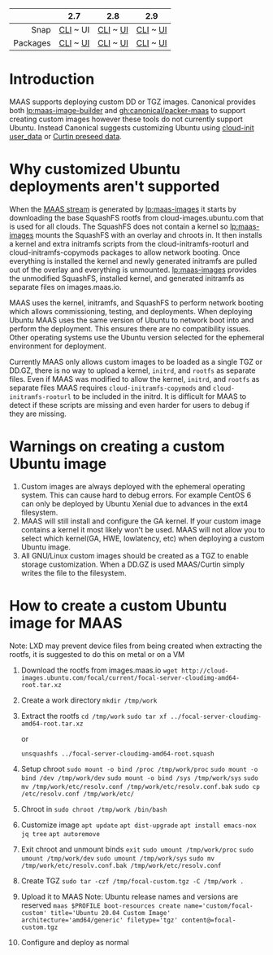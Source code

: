 <!-- deb-2-7-cli
||2.7|2.8|2.9|
|-----:|:-----:|:-----:|:-----:|
|Snap|[CLI](/t/creating-a-custom-ubuntu-image-snap-2-7-cli/2562) ~ [UI](/t/creating-a-custom-ubuntu-image-snap-2-7-ui/2563)|[CLI](/t/creating-a-custom-ubuntu-image-snap-2-8-cli/2564) ~ [UI](/t/creating-a-custom-ubuntu-image-snap-2-8-ui/2565)|[CLI](/t/creating-a-custom-ubuntu-image-snap-2-9-cli/2566) ~ [UI](/t/creating-a-custom-ubuntu-image-snap-2-9-ui/2567)|
|Packages|CLI ~ [UI](/t/creating-a-custom-ubuntu-image-deb-2-7-ui/2569)|[CLI](/t/creating-a-custom-ubuntu-image-deb-2-8-cli/2570) ~ [UI](/t/creating-a-custom-ubuntu-image-deb-2-8-ui/2571)|[CLI](/t/creating-a-custom-ubuntu-image-deb-2-9-cli/2572) ~ [UI](/t/creating-a-custom-ubuntu-image-deb-2-9-ui/2573)|
 deb-2-7-cli -->

<!-- deb-2-7-ui
||2.7|2.8|2.9|
|-----:|:-----:|:-----:|:-----:|
|Snap|[CLI](/t/creating-a-custom-ubuntu-image-snap-2-7-cli/2562) ~ [UI](/t/creating-a-custom-ubuntu-image-snap-2-7-ui/2563)|[CLI](/t/creating-a-custom-ubuntu-image-snap-2-8-cli/2564) ~ [UI](/t/creating-a-custom-ubuntu-image-snap-2-8-ui/2565)|[CLI](/t/creating-a-custom-ubuntu-image-snap-2-9-cli/2566) ~ [UI](/t/creating-a-custom-ubuntu-image-snap-2-9-ui/2567)|
|Packages|[CLI](/t/creating-a-custom-ubuntu-image-deb-2-7-cli/2568) ~ UI|[CLI](/t/creating-a-custom-ubuntu-image-deb-2-8-cli/2570) ~ [UI](/t/creating-a-custom-ubuntu-image-deb-2-8-ui/2571)|[CLI](/t/creating-a-custom-ubuntu-image-deb-2-9-cli/2572) ~ [UI](/t/creating-a-custom-ubuntu-image-deb-2-9-ui/2573)|
 deb-2-7-ui -->

<!-- deb-2-8-cli
||2.7|2.8|2.9|
|-----:|:-----:|:-----:|:-----:|
|Snap|[CLI](/t/creating-a-custom-ubuntu-image-snap-2-7-cli/2562) ~ [UI](/t/creating-a-custom-ubuntu-image-snap-2-7-ui/2563)|[CLI](/t/creating-a-custom-ubuntu-image-snap-2-8-cli/2564) ~ [UI](/t/creating-a-custom-ubuntu-image-snap-2-8-ui/2565)|[CLI](/t/creating-a-custom-ubuntu-image-snap-2-9-cli/2566) ~ [UI](/t/creating-a-custom-ubuntu-image-snap-2-9-ui/2567)|
|Packages|[CLI](/t/creating-a-custom-ubuntu-image-deb-2-7-cli/2568) ~ [UI](/t/creating-a-custom-ubuntu-image-deb-2-7-ui/2569)|CLI ~ [UI](/t/creating-a-custom-ubuntu-image-deb-2-8-ui/2571)|[CLI](/t/creating-a-custom-ubuntu-image-deb-2-9-cli/2572) ~ [UI](/t/creating-a-custom-ubuntu-image-deb-2-9-ui/2573)|
 deb-2-8-cli -->

<!-- deb-2-8-ui
||2.7|2.8|2.9|
|-----:|:-----:|:-----:|:-----:|
|Snap|[CLI](/t/creating-a-custom-ubuntu-image-snap-2-7-cli/2562) ~ [UI](/t/creating-a-custom-ubuntu-image-snap-2-7-ui/2563)|[CLI](/t/creating-a-custom-ubuntu-image-snap-2-8-cli/2564) ~ [UI](/t/creating-a-custom-ubuntu-image-snap-2-8-ui/2565)|[CLI](/t/creating-a-custom-ubuntu-image-snap-2-9-cli/2566) ~ [UI](/t/creating-a-custom-ubuntu-image-snap-2-9-ui/2567)|
|Packages|[CLI](/t/creating-a-custom-ubuntu-image-deb-2-7-cli/2568) ~ [UI](/t/creating-a-custom-ubuntu-image-deb-2-7-ui/2569)|[CLI](/t/creating-a-custom-ubuntu-image-deb-2-8-cli/2570) ~ UI|[CLI](/t/creating-a-custom-ubuntu-image-deb-2-9-cli/2572) ~ [UI](/t/creating-a-custom-ubuntu-image-deb-2-9-ui/2573)|
 deb-2-8-ui -->

<!-- deb-2-9-cli
||2.7|2.8|2.9|
|-----:|:-----:|:-----:|:-----:|
|Snap|[CLI](/t/creating-a-custom-ubuntu-image-snap-2-7-cli/2562) ~ [UI](/t/creating-a-custom-ubuntu-image-snap-2-7-ui/2563)|[CLI](/t/creating-a-custom-ubuntu-image-snap-2-8-cli/2564) ~ [UI](/t/creating-a-custom-ubuntu-image-snap-2-8-ui/2565)|[CLI](/t/creating-a-custom-ubuntu-image-snap-2-9-cli/2566) ~ [UI](/t/creating-a-custom-ubuntu-image-snap-2-9-ui/2567)|
|Packages|[CLI](/t/creating-a-custom-ubuntu-image-deb-2-7-cli/2568) ~ [UI](/t/creating-a-custom-ubuntu-image-deb-2-7-ui/2569)|[CLI](/t/creating-a-custom-ubuntu-image-deb-2-8-cli/2570) ~ [UI](/t/creating-a-custom-ubuntu-image-deb-2-8-ui/2571)|CLI ~ [UI](/t/creating-a-custom-ubuntu-image-deb-2-9-ui/2573)|
 deb-2-9-cli -->

<!-- deb-2-9-ui
||2.7|2.8|2.9|
|-----:|:-----:|:-----:|:-----:|
|Snap|[CLI](/t/creating-a-custom-ubuntu-image-snap-2-7-cli/2562) ~ [UI](/t/creating-a-custom-ubuntu-image-snap-2-7-ui/2563)|[CLI](/t/creating-a-custom-ubuntu-image-snap-2-8-cli/2564) ~ [UI](/t/creating-a-custom-ubuntu-image-snap-2-8-ui/2565)|[CLI](/t/creating-a-custom-ubuntu-image-snap-2-9-cli/2566) ~ [UI](/t/creating-a-custom-ubuntu-image-snap-2-9-ui/2567)|
|Packages|[CLI](/t/creating-a-custom-ubuntu-image-deb-2-7-cli/2568) ~ [UI](/t/creating-a-custom-ubuntu-image-deb-2-7-ui/2569)|[CLI](/t/creating-a-custom-ubuntu-image-deb-2-8-cli/2570) ~ [UI](/t/creating-a-custom-ubuntu-image-deb-2-8-ui/2571)|[CLI](/t/creating-a-custom-ubuntu-image-deb-2-9-cli/2572) ~ UI|
 deb-2-9-ui -->

<!-- snap-2-7-cli
||2.7|2.8|2.9|
|-----:|:-----:|:-----:|:-----:|
|Snap|CLI ~ [UI](/t/creating-a-custom-ubuntu-image-snap-2-7-ui/2563)|[CLI](/t/creating-a-custom-ubuntu-image-snap-2-8-cli/2564) ~ [UI](/t/creating-a-custom-ubuntu-image-snap-2-8-ui/2565)|[CLI](/t/creating-a-custom-ubuntu-image-snap-2-9-cli/2566) ~ [UI](/t/creating-a-custom-ubuntu-image-snap-2-9-ui/2567)|
|Packages|[CLI](/t/creating-a-custom-ubuntu-image-deb-2-7-cli/2568) ~ [UI](/t/creating-a-custom-ubuntu-image-deb-2-7-ui/2569)|[CLI](/t/creating-a-custom-ubuntu-image-deb-2-8-cli/2570) ~ [UI](/t/creating-a-custom-ubuntu-image-deb-2-8-ui/2571)|[CLI](/t/creating-a-custom-ubuntu-image-deb-2-9-cli/2572) ~ [UI](/t/creating-a-custom-ubuntu-image-deb-2-9-ui/2573)|
 snap-2-7-cli -->

||2.7|2.8|2.9|
|-----:|:-----:|:-----:|:-----:|
|Snap|[CLI](/t/creating-a-custom-ubuntu-image-snap-2-7-cli/2562) ~ UI|[CLI](/t/creating-a-custom-ubuntu-image-snap-2-8-cli/2564) ~ [UI](/t/creating-a-custom-ubuntu-image-snap-2-8-ui/2565)|[CLI](/t/creating-a-custom-ubuntu-image-snap-2-9-cli/2566) ~ [UI](/t/creating-a-custom-ubuntu-image-snap-2-9-ui/2567)|
|Packages|[CLI](/t/creating-a-custom-ubuntu-image-deb-2-7-cli/2568) ~ [UI](/t/creating-a-custom-ubuntu-image-deb-2-7-ui/2569)|[CLI](/t/creating-a-custom-ubuntu-image-deb-2-8-cli/2570) ~ [UI](/t/creating-a-custom-ubuntu-image-deb-2-8-ui/2571)|[CLI](/t/creating-a-custom-ubuntu-image-deb-2-9-cli/2572) ~ [UI](/t/creating-a-custom-ubuntu-image-deb-2-9-ui/2573)|

<!-- snap-2-8-cli
||2.7|2.8|2.9|
|-----:|:-----:|:-----:|:-----:|
|Snap|[CLI](/t/creating-a-custom-ubuntu-image-snap-2-7-cli/2562) ~ [UI](/t/creating-a-custom-ubuntu-image-snap-2-7-ui/2563)|CLI ~ [UI](/t/creating-a-custom-ubuntu-image-snap-2-8-ui/2565)|[CLI](/t/creating-a-custom-ubuntu-image-snap-2-9-cli/2566) ~ [UI](/t/creating-a-custom-ubuntu-image-snap-2-9-ui/2567)|
|Packages|[CLI](/t/creating-a-custom-ubuntu-image-deb-2-7-cli/2568) ~ [UI](/t/creating-a-custom-ubuntu-image-deb-2-7-ui/2569)|[CLI](/t/creating-a-custom-ubuntu-image-deb-2-8-cli/2570) ~ [UI](/t/creating-a-custom-ubuntu-image-deb-2-8-ui/2571)|[CLI](/t/creating-a-custom-ubuntu-image-deb-2-9-cli/2572) ~ [UI](/t/creating-a-custom-ubuntu-image-deb-2-9-ui/2573)|
 snap-2-8-cli -->

<!-- snap-2-8-ui
||2.7|2.8|2.9|
|-----:|:-----:|:-----:|:-----:|
|Snap|[CLI](/t/creating-a-custom-ubuntu-image-snap-2-7-cli/2562) ~ [UI](/t/creating-a-custom-ubuntu-image-snap-2-7-ui/2563)|[CLI](/t/creating-a-custom-ubuntu-image-snap-2-8-cli/2564) ~ UI|[CLI](/t/creating-a-custom-ubuntu-image-snap-2-9-cli/2566) ~ [UI](/t/creating-a-custom-ubuntu-image-snap-2-9-ui/2567)|
|Packages|[CLI](/t/creating-a-custom-ubuntu-image-deb-2-7-cli/2568) ~ [UI](/t/creating-a-custom-ubuntu-image-deb-2-7-ui/2569)|[CLI](/t/creating-a-custom-ubuntu-image-deb-2-8-cli/2570) ~ [UI](/t/creating-a-custom-ubuntu-image-deb-2-8-ui/2571)|[CLI](/t/creating-a-custom-ubuntu-image-deb-2-9-cli/2572) ~ [UI](/t/creating-a-custom-ubuntu-image-deb-2-9-ui/2573)|
 snap-2-8-ui -->

<!-- snap-2-9-cli
||2.7|2.8|2.9|
|-----:|:-----:|:-----:|:-----:|
|Snap|[CLI](/t/creating-a-custom-ubuntu-image-snap-2-7-cli/2562) ~ [UI](/t/creating-a-custom-ubuntu-image-snap-2-7-ui/2563)|[CLI](/t/creating-a-custom-ubuntu-image-snap-2-8-cli/2564) ~ [UI](/t/creating-a-custom-ubuntu-image-snap-2-8-ui/2565)|CLI ~ [UI](/t/creating-a-custom-ubuntu-image-snap-2-9-ui/2567)|
|Packages|[CLI](/t/creating-a-custom-ubuntu-image-deb-2-7-cli/2568) ~ [UI](/t/creating-a-custom-ubuntu-image-deb-2-7-ui/2569)|[CLI](/t/creating-a-custom-ubuntu-image-deb-2-8-cli/2570) ~ [UI](/t/creating-a-custom-ubuntu-image-deb-2-8-ui/2571)|[CLI](/t/creating-a-custom-ubuntu-image-deb-2-9-cli/2572) ~ [UI](/t/creating-a-custom-ubuntu-image-deb-2-9-ui/2573)|
 snap-2-9-cli -->

<!-- snap-2-9-ui
||2.7|2.8|2.9|
|-----:|:-----:|:-----:|:-----:|
|Snap|[CLI](/t/creating-a-custom-ubuntu-image-snap-2-7-cli/2562) ~ [UI](/t/creating-a-custom-ubuntu-image-snap-2-7-ui/2563)|[CLI](/t/creating-a-custom-ubuntu-image-snap-2-8-cli/2564) ~ [UI](/t/creating-a-custom-ubuntu-image-snap-2-8-ui/2565)|[CLI](/t/creating-a-custom-ubuntu-image-snap-2-9-cli/2566) ~ UI|
|Packages|[CLI](/t/creating-a-custom-ubuntu-image-deb-2-7-cli/2568) ~ [UI](/t/creating-a-custom-ubuntu-image-deb-2-7-ui/2569)|[CLI](/t/creating-a-custom-ubuntu-image-deb-2-8-cli/2570) ~ [UI](/t/creating-a-custom-ubuntu-image-deb-2-8-ui/2571)|[CLI](/t/creating-a-custom-ubuntu-image-deb-2-9-cli/2572) ~ [UI](/t/creating-a-custom-ubuntu-image-deb-2-9-ui/2573)|
 snap-2-9-ui -->

# Introduction

MAAS supports deploying custom DD or TGZ images. Canonical provides both [lp:maas-image-builder](https://launchpad.net/maas-image-builder) and [gh:canonical/packer-maas](https://github.com/canonical/packer-maas) to support creating custom images however these tools do not currently support Ubuntu. Instead Canonical suggests customizing Ubuntu using [cloud-init user_data](https://discourse.maas.io/t/customizing-maas-deployments-with-cloud-init/165) or [Curtin preseed data](https://maas.io/t/custom-machine-setup/824).

# Why customized Ubuntu deployments aren't supported
When the [MAAS stream](https://images.maas.io/ephemeral-v3/daily/) is generated by [lp:maas-images](https://launchpad.net/maas-images) it starts by downloading the base SquashFS rootfs from cloud-images.ubuntu.com that is used for all clouds. The SquashFS does not contain a kernel so [lp:maas-images](https://launchpad.net/maas-images) mounts the SquashFS with an overlay and chroots in. It then  installs a kernel and extra initramfs scripts from the cloud-initramfs-rooturl and cloud-initramfs-copymods packages to allow network booting. Once everything is installed the kernel and newly generated initramfs are pulled out of the overlay and everything is unmounted. [lp:maas-images](https://launchpad.net/maas-images) provides the unmodified SquashFS, installed kernel, and generated initramfs as separate files on images.maas.io.

MAAS uses the kernel, initramfs, and SquashFS to perform network booting which allows commissioning, testing, and deployments. When deploying Ubuntu MAAS uses the same version of Ubuntu to network boot into and perform the deployment. This ensures there are no compatibility issues. Other operating systems use the Ubuntu version selected for the ephemeral environment for deployment.

Currently MAAS only allows custom images to be loaded as a single TGZ or DD.GZ, there is no way to upload a kernel, `initrd`, and `rootfs` as separate files. Even if MAAS was modified to allow the kernel, `initrd`, and `rootfs` as separate files MAAS requires `cloud-initramfs-copymods` and `cloud-initramfs-rooturl` to be included in the initrd. It is difficult for MAAS to detect if these scripts are missing and even harder for users to debug if they are missing.

# Warnings on creating a custom Ubuntu image
1. Custom images are always deployed with the ephemeral operating system. This can cause hard to debug errors. For example CentOS 6 can only be deployed by Ubuntu Xenial due to advances in the ext4 filesystem.
2. MAAS will still install and configure the GA kernel. If your custom image contains a kernel it most likely won't be used. MAAS will not allow you to select which kernel(GA, HWE, lowlatency, etc) when deploying a custom Ubuntu image.
3. All GNU/Linux custom images should be created as a TGZ to enable storage customization. When a DD.GZ is used MAAS/Curtin simply writes the file to the filesystem.

# How to create a custom Ubuntu image for MAAS

Note: LXD may prevent device files from being created when extracting the rootfs, it is suggested to do this on metal or on a VM

1. Download the rootfs from images.maas.io
    `wget http://cloud-images.ubuntu.com/focal/current/focal-server-cloudimg-amd64-root.tar.xz`
2. Create a work directory
    `mkdir /tmp/work`
3. Extract the rootfs
    `cd /tmp/work`
    `sudo tar xf ../focal-server-cloudimg-amd64-root.tar.xz`

    or

   `unsquashfs ../focal-server-cloudimg-amd64-root.squash`
4. Setup chroot
   `sudo mount -o bind /proc /tmp/work/proc`
   `sudo mount -o bind /dev /tmp/work/dev`
   `sudo mount -o bind /sys /tmp/work/sys`
   `sudo mv /tmp/work/etc/resolv.conf /tmp/work/etc/resolv.conf.bak`
   `sudo cp /etc/resolv.conf /tmp/work/etc/`
5. Chroot in
    `sudo chroot /tmp/work /bin/bash`
6. Customize image
    `apt update`
    `apt dist-upgrade`
   `apt install emacs-nox jq tree`
    `apt autoremove`
7. Exit chroot and unmount binds
  `exit`
   `sudo umount /tmp/work/proc`
   `sudo umount /tmp/work/dev`
   `sudo umount /tmp/work/sys`
   `sudo mv /tmp/work/etc/resolv.conf.bak /tmp/work/etc/resolv.conf`
8. Create TGZ
   `sudo tar -czf /tmp/focal-custom.tgz -C /tmp/work .`
9. Upload it to MAAS
    Note: Ubuntu release names and versions are reserved
    `maas $PROFILE boot-resources create name='custom/focal-custom' title='Ubuntu 20.04 Custom Image' architecture='amd64/generic' filetype='tgz' content@=focal-custom.tgz`
10. Configure and deploy as normal